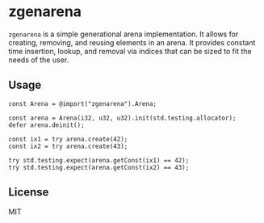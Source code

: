 # zgenarena

`zgenarena` is a simple generational arena implementation.
It allows for creating, removing, and reusing elements in an arena.
It provides constant time insertion, lookup, and removal via indices that can be sized to fit the needs of the user.

## Usage

```zig
const Arena = @import("zgenarena").Arena;

const arena = Arena(i32, u32, u32).init(std.testing.allocator);
defer arena.deinit();

const ix1 = try arena.create(42);
const ix2 = try arena.create(43);

try std.testing.expect(arena.getConst(ix1) == 42);
try std.testing.expect(arena.getConst(ix2) == 43);
```

## License

MIT
